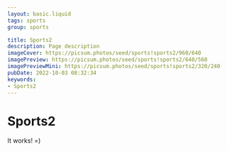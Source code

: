 ```yaml
---
layout: basic.liquid
tags: sports
group: sports

title: Sports2
description: Page description
imageCover: https://picsum.photos/seed/sports!sports2/960/640
imagePreview: https://picsum.photos/seed/sports!sports2/640/560
imagePreviewMini: https://picsum.photos/seed/sports!sports2/320/240
pubDate: 2022-10-03 08:32:34
keywords:
- Sports2
---
```


# Sports2

It works! =)
